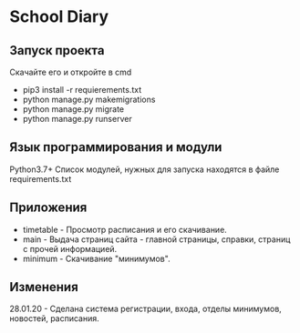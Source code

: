 # School Diary

## Запуск проекта
Скачайте его и откройте в cmd
- pip3 install -r requierements.txt
- python manage.py makemigrations
- python manage.py migrate
- python manage.py runserver

## Язык программирования и модули
Python3.7+
Список модулей, нужных для запуска находятся в файле requirements.txt

## Приложения
- timetable - Просмотр расписания и его скачивание.
- main - Выдача страниц сайта - главной страницы, справки, страниц с прочей информацией.
- minimum - Скачивание "минимумов".

## Изменения
28.01.20 - Сделана система регистрации, входа, отделы минимумов, новостей, расписания.

